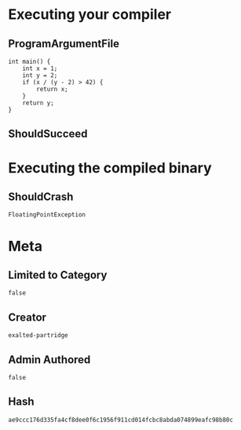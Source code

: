 # Executing your compiler

## ProgramArgumentFile

```
int main() {
    int x = 1;
    int y = 2;
    if (x / (y - 2) > 42) {
        return x;
    }
    return y;
}
```

## ShouldSucceed

# Executing the compiled binary

## ShouldCrash

```
FloatingPointException
```

# Meta

## Limited to Category

```
false
```

## Creator

```
exalted-partridge
```

## Admin Authored

```
false
```

## Hash

```
ae9ccc176d335fa4cf8dee0f6c1956f911cd014fcbc8abda074899eafc98b80c
```
